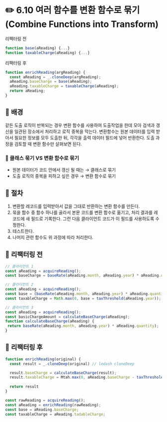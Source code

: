 # ✏️ 6.10 여러 함수를 변환 함수로 묶기 (Combine Functions into Transform)

리팩터링 전

```javascript
function base(aReading) {...}
function taxableCharge(aReading) {...}
```

리팩터링 후

```javascript
function enrichReading(argReading) {
  const aReading = _.cloneDeep(argReading);
  aReading.baseCharge = base(aReading);
  aReading.taxableCharge = taxableCharge(aReading);
  return aReading;
}
```

## 🧷 배경

같든 도출 로직이 반복되는 경우 변환 함수를 사용하여 도출작업을 한데 모아 검색과 갱신을 일관된 장소에서 처리하고 로직 중복을 막는다. 변환함수는 원본 데이터를 입력 받아서 필요한 정보를 모두 도출한 뒤, 각각을 출력 데이터 필드에 넣어 반환한다. 도출 과정을 검토할 때 변환 함수만 살펴보면 된다.

### 📍 클래스 묶기 VS 변환 함수로 묶기

* 원본 데이터가 코드 안에서 갱신 될 때는 → 클래스로 묶기
* 도출 로직의 중복을 피하고 싶은 경우 → 변환 함수로 묶기

## 🧷 절차

1. 변환할 레코드를 입력받아서 값을 그대로 반환하는 변환 함수를 만든다.
2. 묶을 함수 중 함수 하나를 골라서 본문 코드를 변환 함수로 옮기고, 처리 결과를 레코드에 새 필드로 기록한다. 그런 다음 클라이언트 코드가 이 필드를 사용하도록 수정한다.
3. 테스트한다.
4. 나머지 관련 함수도 위 과정에 따라 처리한다.

## 🧷 리팩터링 전

```javascript
// 클라이언트 1
const aReading = acquireReading();
const baseCharge = baseRate(aReading.month, aReading.year) * aReading.quantity;

// 클라이언트 2
const aReading = acquireReading();
const base = (baseRate(aReading.month, aReading.year) * aReading.quantity);
const taxableCharge = Math.max(0, base = taxThreshold(aReading.year));    // 중복 코드는 나중에 로직을 수정할 때 힘들다. (반드시 수정할 일이 생긴다.)

// 클라이언트 3
const aReading = acquireReading();
const basicChargeAmount = calculateBaseCharge(aReading);
function calculateBaseCharge(aReading) {
 return baseRate(aReading.month, aReading.year) * aReading.quantity);
}
```

## 🧷 리팩터링 후

```javascript
function enrichReading(original) {
  const result = _.cloneDeep(original) // lodash cloneDeep

  result.baseCharge = calculateBaseCharge(result);
  result.taxableCharge = Mtah.max(0, aReading.baseCharge - taxThreshole(aReading.year));
  
  return result
}

const rawReading = acquireReading();
const aReading = enrichReading(rawReading);
const base = aReading.baseCharge;
const taxableCharge = aReading.tadableCharge;
```
